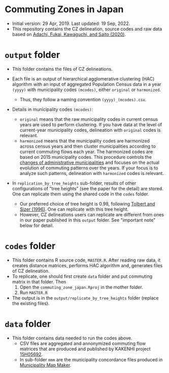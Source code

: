# Commuting Zones in Japan

- Initial version: 29 Apr, 2019. Last updated: 19 Sep, 2022.
- This repository contains the CZ delineation, source codes and raw data based on [Adachi, Fukai, Kawaguchi, and Saito (2020)](https://daisukeadachi.github.io/assets/papers/commuting_zone_latest.pdf).

# `output` folder

- This folder contains the files of CZ delineations.



- Each file is an output of hierarchical agglomerative clustering (HAC) algorithm with an input of aggregated Population Census data in a year `(yyyy)` with municipality codes `(mcodes)`, either `original` or `harmonized`. 
  - Thus, they follow a naming convention `(yyyy)_(mcodes).csv`.



- Details in municipality codes `(mcodes)`:
  -  `original` means that the raw municipality codes in current census years are used to perform clustering. If you have data at the level of current-year municipality codes, delineation with `original` codes is relevant.
  - `harmonized`  means that the municipality codes are harmonized across census years and then cluster municipalities according to current commuting flows each year. The harmonized codes are based on 2015 municipality codes. This procedure controls the [changes of administrative municipalities](https://en.wikipedia.org/wiki/Municipal_mergers_and_dissolutions_in_Japan) and focuses on the actual evolution of commuting patterns over the years. If your focus is to analyze such patterns, delineation with `harmonized` codes is relevant.



- In `replication_by_tree_heights` sub-folder, results of other configurations of "tree heights" (see the paper for the detail) are stored. One can replicate them using the shared code in the `codes` folder.
  - Our preferred choice of tree height is 0.98, following [Tolbert and Sizer (1996)](https://ageconsearch.umn.edu/record/278812/). One can replicate with this tree height.
  - However, CZ delineations users can replicate are different from ones in our paper published in this `output` folder. See "important note" below for detail.

# `codes` folder

- This folder contains R source code, `MASTER.R`. After reading raw data, it creates distance matrices, performs HAC algorithm and, generates files of CZ delineation.
- To replicate, one should first create `data` folder and put commuting matrix in that folder. Then
  1. Open the `commuting_zone_japan.Rproj` in the mother folder.
  2. Run `MASTER.R`
- The output is in the `output/replicate_by_tree_heights` folder (replace the existing files).

# `data` folder

- This folder contains data needed to run the codes above. 
  - CSV files are aggregated and annonymized commuting flow matrices that are produced and published by KAKENHI project [15H05692](https://kaken.nii.ac.jp/en/grant/KAKENHI-PROJECT-15H05692/).
  - In sub-folder `mmm` are the municipality concordance files produced in [Municipality Map Maker](http://www.tkirimura.com/mmm/).